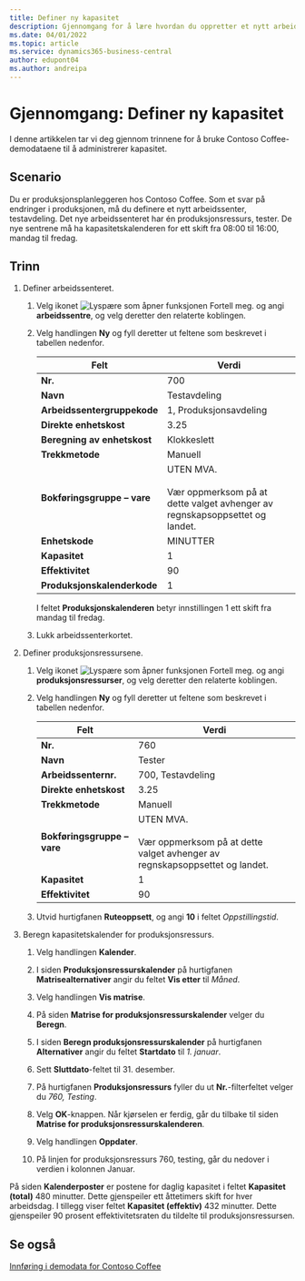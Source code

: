 ```yaml
---
title: Definer ny kapasitet
description: Gjennomgang for å lære hvordan du oppretter et nytt arbeidssenter med en kapasitetskalender for ett enkelt skift i Business Central.
ms.date: 04/01/2022
ms.topic: article
ms.service: dynamics365-business-central
author: edupont04
ms.author: andreipa
---
```


# <a name="walkthrough-set-up-new-capacity"></a>Gjennomgang: Definer ny kapasitet

I denne artikkelen tar vi deg gjennom trinnene for å bruke Contoso Coffee-demodataene til å administrerer kapasitet.  

## <a name="scenario"></a>Scenario

Du er produksjonsplanleggeren hos Contoso Coffee. Som et svar på endringer i produksjonen, må du definere et nytt arbeidssenter, testavdeling. Det nye arbeidssenteret har én produksjonsressurs, tester. De nye sentrene må ha kapasitetskalenderen for ett skift fra 08:00 til 16:00, mandag til fredag.  

## <a name="steps"></a>Trinn

1. Definer arbeidssenteret.

    1. Velg ikonet ![Lyspære som åpner funksjonen Fortell meg.](../../media/ui-search/search_small.png "Fortell hva du vil gjøre") og angi **arbeidssentre**, og velg deretter den relaterte koblingen.  

    2. Velg handlingen **Ny** og fyll deretter ut feltene som beskrevet i tabellen nedenfor.  

        |Felt  |Verdi  |
        |---------|---------|
        |**Nr.** |700|
        |**Navn** |Testavdeling|
        |**Arbeidssentergruppekode** |1, Produksjonsavdeling|
        |**Direkte enhetskost**|3.25|
        |**Beregning av enhetskost**|Klokkeslett|
        |**Trekkmetode**|Manuell|
        |**Bokføringsgruppe – vare**|UTEN MVA.</br></br>Vær oppmerksom på at dette valget avhenger av regnskapsoppsettet og landet.|
        |**Enhetskode** |MINUTTER|
        |**Kapasitet** |1|
        |**Effektivitet** |90|
        |**Produksjonskalenderkode** |1|

        I feltet **Produksjonskalenderen** betyr innstillingen 1 ett skift fra mandag til fredag.

    3. Lukk arbeidssenterkortet.

2. Definer produksjonsressursene.

    1. Velg ikonet ![Lyspære som åpner funksjonen Fortell meg.](../../media/ui-search/search_small.png "Fortell hva du vil gjøre") og angi **produksjonsressurser**, og velg deretter den relaterte koblingen.  

    2. Velg handlingen **Ny** og fyll deretter ut feltene som beskrevet i tabellen nedenfor.  

        |Felt  |Verdi  |
        |---------|---------|
        |**Nr.** |760|
        |**Navn** |Tester|
        |**Arbeidssenternr.** |700, Testavdeling|
        |**Direkte enhetskost**|3.25|
        |**Trekkmetode**|Manuell|
        |**Bokføringsgruppe – vare**|UTEN MVA.</br></br>Vær oppmerksom på at dette valget avhenger av regnskapsoppsettet og landet.|
        |**Kapasitet** |1|
        |**Effektivitet** |90|
    3. Utvid hurtigfanen **Ruteoppsett**, og angi **10** i feltet *Oppstillingstid*.  

3. Beregn kapasitetskalender for produksjonsressurs.  

    1. Velg handlingen **Kalender**.  

    2. I siden **Produksjonsressurskalender** på hurtigfanen **Matrisealternativer** angir du feltet **Vis etter** til *Måned*.  

    3. Velg handlingen **Vis matrise**.  

    4. På siden **Matrise for produksjonsressurskalender** velger du **Beregn**.  

    5. I siden **Beregn produksjonsressurskalender** på hurtigfanen **Alternativer** angir du feltet **Startdato** til *1. januar*.  

    6. Sett **Sluttdato**-feltet til 31. desember.  

    7. På hurtigfanen **Produksjonsressurs** fyller du ut **Nr.**-filterfeltet velger du *760, Testing*.  

    8. Velg **OK**-knappen. Når kjørselen er ferdig, går du tilbake til siden **Matrise for produksjonsressurskalenderen**.  

    9. Velg handlingen **Oppdater**.  

    10. På linjen for produksjonsressurs 760, testing, går du nedover i verdien i kolonnen Januar.  

På siden **Kalenderposter** er postene for daglig kapasitet i feltet **Kapasitet (total)** 480 minutter. Dette gjenspeiler ett åttetimers skift for hver arbeidsdag. I tillegg viser feltet **Kapasitet (effektiv)** 432 minutter. Dette gjenspeiler 90 prosent effektivitetsraten du tildelte til produksjonsressursen.  

## <a name="see-also"></a>Se også

[Innføring i demodata for Contoso Coffee](../contoso-coffee-intro.md)  
